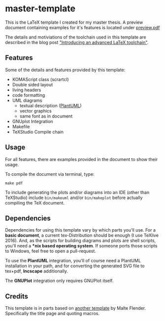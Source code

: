 # master-template

This is the LaTeX template I created for my master thesis.
A preview document containing examples for it's features
is located under [preview.pdf]()

The details and motiviations of the toolchain used in this template
are described in the blog post ["Introducing an advanced LaTeX toolchain"](https://www.ltaake.com/blog/2017/09/introducing-an-advanced-latex-toolchain/).

## Features

Some of the details and features provided by this template:
* KOMAScript class (scrartcl)
* Double sided layout
* living headers
* code formatting
* UML diagrams
    * textual description ([PlantUML](http://plantuml.com))
    * vector graphics
    * same font as in document
* GNUplot Integration
* Makefile
* TeXStudio Compile chain

## Usage
For all features, there are examples provided in the document
to show their usage.

To compile the document via terminal, type:

    make pdf

To include generating the plots and/or diagrams into an IDE
(other than TeXStudio) include ``bin/makeuml`` and/or `bin/makeplot`
before actually compiling the TeX document.

## Dependencies
Dependencies for using this template vary by which parts you'll use.
For a **basic document**, a current tex-Distribution should be enough
(I use TeXlive 2016).
And, as the scripts for building diagrams and plots are shell scripts,
you'll need a **\*nix based operating system**.
If someone ports those scripts to Windows, feel free to open a pull-request.

To use the **PlantUML** integration, you'll of course need a
PlantUML installation in your path, and for converting the generated SVG
file to tex+pdf, **Incscape** additionally.

The **GNUPlot** integration only requires GNUPlot itself.

## Credits
This template is in parts based on [another template](https://bitbucket.org/mflender/abschlussarbeitsvorlage)
by Malte Flender. Specifically the title page and quoting macros.
